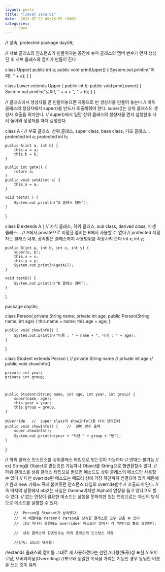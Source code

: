 ```yaml
---
layout: posts
title: "[Java] Java 01"
date:  2019-07-22 09:26:55 +0900
categories:
    - Java
---
```

//	상속, protected
package day06;

//	서브 클래스의 인스턴스가 만들어지는 공간에 슈퍼 클래스의 멤버 변수가 먼저 생성된 후 서브 클래스의 멤버가 만들어 진다

class Upper{
	public int a;
	public void printUpper() {
		System.out.println("어퍼!, " + a);
	}
}

class Lower extends Upper {
	public int b;
	public void printLower() {
		System.out.println("로어!, " + a + ", " + b);
	}
}

//	클래스에서 생성자를 안 만들어놓으면 자동으로 빈 생성자를 만들어 놓는다
//	하위 클래스의 생성자에서 super()를 반드시 호출해줘야 한다. super()는 상위 클래스의 생성자 호출을 의미한다.
//	super()에서 일단 상위 클래스의 생성자를 먼저 실행한후 다시 돌아와 생성자를 마저 실행한다.

class A {	//	부모 클래스, 상위 클래스, super class, base class, 기초 클래스...
	protected int a;
	protected int b;
	
	public A(int a, int b) {
		this.a = a;
		this.b = b;
	}
	
	public int getA() {
		return a;
	}
	public void setA(int a) {
		this.a = a;
	}

	void testA( ) {
		System.out.println("A 클래스 멤버");
	}
}

class B extends A {	//	자식 클래스, 하위 클래스, sub class, derived class, 파생 클래스...
	//	A에서 private으로 지정된 멤버는 B에서 사용할 수 없다
	//	protected 지정자는 클래스 내부, 상속받은 클래스까지 사용범위를 확장시켜 준다
	int x;
	int y;
	
	public B(int a, int b, int x, int y) {
		super(a, b);
		this.x = x;
		this.y = y;
		System.out.println(getA());
	}
	
	void testB() {
		System.out.println("B 클래스 멤버");
	}
}


package day06;

class Person{
	private String name;
	private int age;
	public Person(String name, int age) {
		this.name = name;
		this.age = age;
	}
	
	public void showInfo() {
		System.out.println("이름 : " + name + ", 나이 : " + age);
	}
}

class Student extends Person {
	//	private String name
	//	private int age
	//	public void showInfo()
	
	private int year;
	private int group;
	
	
	
	public Student(String name, int age, int year, int group) {
		super(name, age);
		this.year = year;
		this.group = group;
	}
	
	@Override	//	super class의 showInfo()를 다시 정의한다 
	public void showInfo() {	//	멤버 변수 출력
		super.showInfo();
		System.out.println(year + "학년 " + group + "반");
	}
}

//	하위 클래스 인스턴스를 상위클래스 타입으로 받는것이 가능하다
		//	반대는 불가능 
		//	ex) String을 Object로 받는것은 가능하나 Object를 String으로 형변환할수 없다.
        //	 하위 클래스를 상위 클래스 타입으로 받으면 메소드도 상위 클래스의 메소드만 사용할 수 있다
		//	다만 override된 메소드는 메모리 상에 가장 하단까지 연결되어 있기 때문에
		//	원래 new 키워드 뒤에 붙여줬던 인스턴스 타입의 override함수가 호출되게 된다.
		//	즉 마지막 상황에서 obj2는 사실은 Gamma이지만 Alpha의 연장을 들고 있다고도 할 수 있다.
		//	없는 연장이 필요한 메소드는 실행을 못하지만 있는 연장으로는 자신의 방식으로 메소드를 실행할 수 있다.

        //	Person을 Student가 상속했다.
		//	이 배열에는 Person과 Person을 상속한 클래스를 모두 담을 수 있다
		//	그냥 꺼내서 실행해도 override된 메소드는 알아서 각 객체타입 별로 실행된다.

        //	상위 클래스의 참조변수는 하위 클래스의 인스턴스 저장

		//상속: 코드의 재사용!
//extends 클래스의 멤버를 그대로 재 사용하겠다는 선언
//다형(多形)성 표현
// 오버로딩, 오버라이딩(Overriding)
//부모와 동일한 목적을 가지는 기능인 경우 동일한 이름을 쓰는 것이 유리